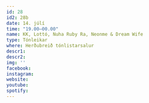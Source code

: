 ```yaml
---
id: 28
id2: 28b
date: 14. júlí
time: "19.00–00.00"
name: KK, Lottó, Nuha Ruby Ra, Neonme & Dream Wife
type: Tónleikar
where: Herðubreið tónlistarsalur
descr1: 
descr2: 
img: ''
facebook: 
instagram:  
website:
youtube: 
spotify:
---
```

